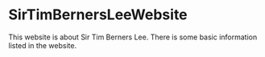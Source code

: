 # SirTimBernersLeeWebsite
This website is about Sir Tim Berners Lee.
There is some basic information listed in the website.

